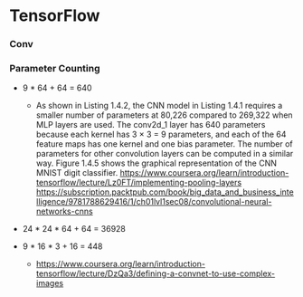 
# TensorFlow
### Conv
### Parameter Counting

  * 9 * 64 + 64 = 640
    * As shown in Listing 1.4.2, the CNN model in Listing 1.4.1 requires a smaller number of parameters at 80,226 compared to 269,322 when MLP layers are used. The conv2d_1 layer has 640 parameters because each kernel has 3 × 3 = 9 parameters, and each of the 64 feature maps has one kernel and one bias parameter. The number of parameters for other convolution layers can be computed in a similar way. Figure 1.4.5 shows the graphical representation of the CNN MNIST digit classifier.
    https://www.coursera.org/learn/introduction-tensorflow/lecture/Lz0FT/implementing-pooling-layers
    https://subscription.packtpub.com/book/big_data_and_business_intelligence/9781788629416/1/ch01lvl1sec08/convolutional-neural-networks-cnns

  * 24 * 24 * 64 + 64 = 36928



  * 9 * 16 * 3 + 16 = 448
    * https://www.coursera.org/learn/introduction-tensorflow/lecture/DzQa3/defining-a-convnet-to-use-complex-images

